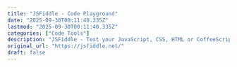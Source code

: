 ```yaml
---
title: "JSFiddle - Code Playground"
date: "2025-09-30T00:11:40.335Z"
lastmod: "2025-09-30T00:11:40.335Z"
categories: ["Code Tools"]
description: "JSFiddle - Test your JavaScript, CSS, HTML or CoffeeScript online with JSFiddle."
original_url: "https://jsfiddle.net/"
draft: false
---
```

